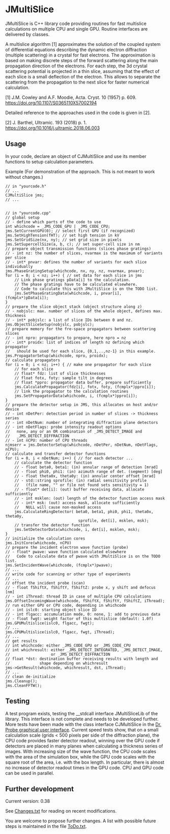 # JMultiSlice

JMultiSlice is C++ library code providing routines for fast multislice calculations
on multiple CPU and single GPU. Routine interfaces are delivered by classes.

A multislice algorithm [1] approximates the solution of the coupled system of
differential equations describing the dynamic electron diffraction (multiple
scattering) in a crystal for fast electrons. The approximation is based on
making discrete steps of the forward scattering along the main propagation
direction of the electrons. For each step, the 3d crystal scattering potential
is projected in a thin slice, assuming that the effect of each slice is a small
deflection of the electron. This allows to separate the scattering from the
propagation to the next slice for faster numerical calculation.


[1] J.M. Cowley and A.F. Moodie, Acta. Cryst. 10 (1957) p. 609.
    https://doi.org/10.1107/S0365110X57002194


Detailed reference to the approaches used in the code is given in [2].

[2] J. Barthel, Ultramic. 193 (2018) p. 1.
    https://doi.org/10.1016/j.ultramic.2018.06.003


## Usage

In your code, declare an object of CJMultiSlice and use its member functions to
setup calculation parameters.

Example (For demonstration of the approach. This is not meant to work without changes.)

```
// in "yourcode.h"
// ...
CJMultiSlice jms;
// ...

	
// in "yourcode.cpp"
// global setup
// - define which parts of the code to use
int whichcode = _JMS_CODE_GPU | _JMS_CODE_CPU;
jms.SetCurrentGPU(0); // select first GPU (if recognized)
jms.SetHighTension(fHT); // set high tension in kV
jms.SetGridSize(nx, ny); // set grid size in pixels
jms.SetSupercellSize(a, b, c); // set super-cell size in nm
// prepare object transmission functions (slices phase gratings)
// - int nz: the number of slices, nvarmax is the maximum of variants per slice
// - int* pnvar: defines the number of variants for each slice individually
jms.PhaseGratingSetup(whichcode, nx, ny, nz, nvarmax, pnvar);
for (i = 0; i < nz; i++) { // set data for each slice in jms
	// Link phase gratings pData[i] to the calculation.
	// The phase gratings have to be calculated elsewhere.
	// Code to calculate this with JMultiSlice is on the TODO list.
	jms.SetPhaseGratingData(whichcode, i, pnvar[i], (fcmplx*)pData[i]);
}
// prepare the slice object stack (object structure along z)
// - nobjslc: max. number of slices of the whole object, defines max. thickness
// - int* pobjslc: a list of slice IDs between 0 and nz.
jms.ObjectSliceSetup(nobjslc, pobjslc);
// prepare memory for the fre-space propagators between scattering slices
// - int npro: propagators to prepare, here npro = nz
// - int* proidx: list of indices of length nz defining which propagator
//   should be used for each slice, {0,1,..,nz-1} in this example.
jms.PropagatorSetup(whichcode, npro, proidx);
// calculate propagators
for (i = 0; i < nz; i++) { // make one propagator for each slice
	// for each slice
	// float* fdz: list of slice thicknesses
	// float fotx, foty: sample tilt in degrees
	// float *ppro: propagator data buffer, prepare sufficiently
	jms.CalculatePropagator(fdz[i], fotx, foty, (fcmplx*)ppro[i]);
	// link the propagator to the calculation routines
	jms.SetPropagatorData(whichcode, i, (fcmplx*)ppro[i]);
}
// prepare the detector setup in JMS, this allocates on host and/or device
// - int nDetPer: detection period in number of slices -> thickness series
// - int nDetNum: number of integrating diffraction plane detectors
// - int nDetFlags: probe intensity readout options
//   none, any or an OR combination of _JMS_DETECT_IMAGE and
//   _JMS_DETECT_DIFFRACTION
// - int nCPU: number of CPU threads
njmserr = jms.DetectorSetup(whichcode, nDetPer, nDetNum, nDetFlags, nCPU);
// calculate and transfer detector functions
for (i = 0, i < nDetNum; i++) { // for each detector ...
	// calculate the detector function
	// - float beta0, beta1: (in) annular range of detection [mrad]
	// - float phi0, phi1: (in) azimuth range of det. (segment) [deg]
	// - float theta0x, theta0y: (in) annular center offset [mrad]
	// - std::string sprofile: (in) radial sensitivity profile
	//   (file name, "" or file not found sets sensitivity = 1)
	// - float* det[i]: (out) buffer receiving data, allocate sufficiently
	// - int msklen: (out) length of the detector function access mask
	// - int* msk: (out) access mask, allocate sufficiently
	//   NULL will cause non-masked access
	jms.CalculateRingDetector( beta0, beta1, phi0, phi1, theta0x, theta0y,
		                        sprofile, det[i], msklen, msk);
	// transfer the detector function
	jms.SetDetectorData(whichcode, i, det[i], msklen, msk);
}
// initialize the calculation cores
jms.InitCore(whichcode, nCPU)
// prepare the incident electron wave function (probe)
// - float* pwave: wave function calculated elsewhere
//   Code to calculate data of pwave with JMultiSlice is on the TODO list.
jms.SetIncidentWave(whichcode, (fcmplx*)pwave);
// ...
// write code for scanning or other type of experiments
// ...
// offset the incident probe (scan)
// - float fShiftX, fShiftY, fShiftZ: probe x, y shift and defocus [nm]
// - int iThread: thread ID in case of multiple CPU calculations
jms.OffsetIncomingWave(whichcode, fShiftX, fShiftY, fShiftZ, iThread);
// run either GPU or CPU code, depending in whichcode
// - int islc0: starting object slice ID
// - int flgacc: accumulation mode, 0: none, 1: add to previous data
// - float fwgt: weight factor of this multislice (default: 1.0f)
jms.GPUMultislice(islc0, flgacc, fwgt);
// ... 
jms.CPUMultislice(islc0, flgacc, fwgt, iThread);
// ...
// get results
// int whichcode: either _JMS_CODE_GPU or _JMS_CODE_CPU
// int whichresult: either _JMS_DETECT_INTEGRATED, _JMS_DETECT_IMAGE,
//                  or _JMS_DETECT_DIFFRACTION
// float *dst: destination buffer receiving results with length and
//             shape depending on whichresult
jms->GetResult(whichcode, whichresult, dst, iThread);
// ...
// clean de-initialize
jms.Cleanup();
jms.CleanFFTW();
```


## Testing

A test program exists, testing the __stdcall interface JMultiSliceLib of the library.
This interface is not complete and needs to be developed further. More tests have been
made with the class interface CJMultiSlice in the 
[Dr. Probe graphical user interface](http://www.er-c.org/barthel/drprobe/).
Current speed tests show, that on a small calculation scale (grids < 500 pixels per side of
the diffraction plane), the CPU code provides faster detector readout, winning over the GPU
code if detectors are placed in many planes when calculating a thickness series of images.
With increasing size of the wave function, the CPU code scales with the area of the simulation
box, while the GPU code scales with the square root of the area, i.e. with the box length.
In particular, there is almost no increase of detector readout times in the GPU code.
CPU and GPU code can be used in parallel.


## Further development

Current version: 0.38

See [Changes.txt](https://github.com/ju-bar/JMultiSliceLib/blob/master/Changes.txt) for reading on recent modifications.

You are welcome to propose further changes. A list with possible future steps is maintained
in the file [ToDo.txt](https://github.com/ju-bar/JMultiSliceLib/blob/master/ToDo.txt).
